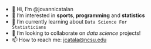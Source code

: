 - 👋 Hi, I’m @jovannicatalan
- 👀 I’m interested in __sports__, __programming__ and __statistics__
- 🌱 I’m currently learning about <code>Data Science For Statisticians</code>
- 💞️ I’m looking to collaborate on _data science_ projects!
- 📫 How to reach me: jcatala@ncsu.edu

<!---
jovannicatalan/jovannicatalan is a ✨ special ✨ repository because its `README.md` (this file) appears on your GitHub profile.
You can click the Preview link to take a look at your changes.
--->
